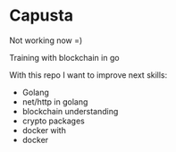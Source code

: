 # Capusta

Not working now =)

Training with blockchain in go

With this repo I want to improve next skills:
- Golang
- net/http in golang
- blockchain understanding
- crypto packages
- docker with 
- docker
